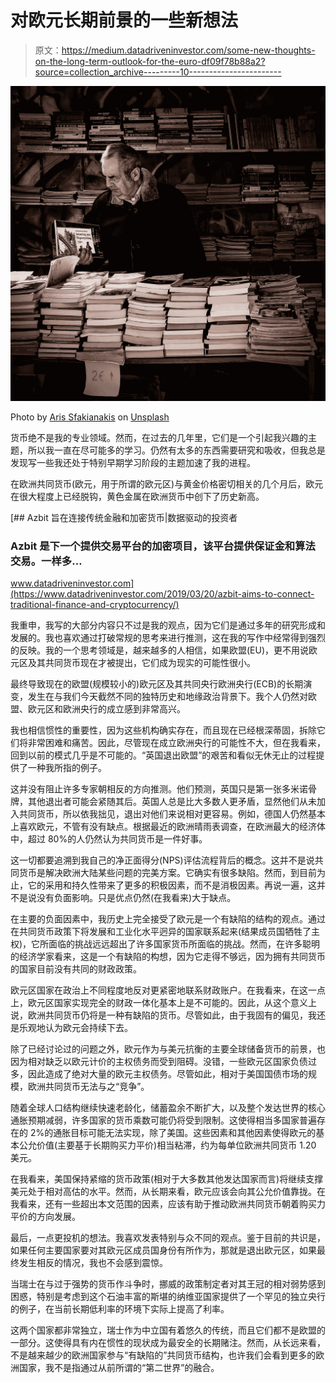 # 对欧元长期前景的一些新想法

> 原文：<https://medium.datadriveninvestor.com/some-new-thoughts-on-the-long-term-outlook-for-the-euro-df09f78b88a2?source=collection_archive---------10----------------------->

![](img/69d6f7698d0aa80994be60a8ec521081.png)

Photo by [Aris Sfakianakis](https://unsplash.com/@katergaris?utm_source=medium&utm_medium=referral) on [Unsplash](https://unsplash.com?utm_source=medium&utm_medium=referral)

货币绝不是我的专业领域。然而，在过去的几年里，它们是一个引起我兴趣的主题，所以我一直在尽可能多的学习。仍然有太多的东西需要研究和吸收，但我总是发现写一些我还处于特别早期学习阶段的主题加速了我的进程。

在欧洲共同货币(欧元，用于所谓的欧元区)与黄金价格密切相关的几个月后，欧元在很大程度上已经脱钩，黄色金属在欧洲货币中创下了历史新高。

[](https://www.datadriveninvestor.com/2019/03/20/azbit-aims-to-connect-traditional-finance-and-cryptocurrency/) [## Azbit 旨在连接传统金融和加密货币|数据驱动的投资者

### Azbit 是下一个提供交易平台的加密项目，该平台提供保证金和算法交易。一样多…

www.datadriveninvestor.com](https://www.datadriveninvestor.com/2019/03/20/azbit-aims-to-connect-traditional-finance-and-cryptocurrency/) 

我重申，我写的大部分内容只不过是我的观点，因为它们是通过多年的研究形成和发展的。我也喜欢通过打破常规的思考来进行推测，这在我的写作中经常得到强烈的反映。我的一个思考领域是，越来越多的人相信，如果欧盟(EU)，更不用说欧元区及其共同货币现在才被提出，它们成为现实的可能性很小。

最终导致现在的欧盟(规模较小的)欧元区及其共同央行欧洲央行(ECB)的长期演变，发生在与我们今天截然不同的独特历史和地缘政治背景下。我个人仍然对欧盟、欧元区和欧洲央行的成立感到非常高兴。

我也相信惯性的重要性，因为这些机构确实存在，而且现在已经根深蒂固，拆除它们将非常困难和痛苦。因此，尽管现在成立欧洲央行的可能性不大，但在我看来，回到以前的模式几乎是不可能的。“英国退出欧盟”的艰苦和看似无休无止的过程提供了一种我所指的例子。

这并没有阻止许多专家朝相反的方向推测。他们预测，英国只是第一张多米诺骨牌，其他退出者可能会紧随其后。英国人总是比大多数人更矛盾，显然他们从未加入共同货币，所以依我拙见，退出对他们来说相对更容易。例如，德国人仍然基本上喜欢欧元，不管有没有缺点。根据最近的欧洲晴雨表调查，在欧洲最大的经济体中，超过 80%的人仍然认为共同货币是一件好事。

这一切都要追溯到我自己的净正面得分(NPS)评估流程背后的概念。这并不是说共同货币是解决欧洲大陆某些问题的完美方案。它确实有很多缺陷。然而，到目前为止，它的采用和持久性带来了更多的积极因素，而不是消极因素。再说一遍，这并不是说没有负面影响。只是优点仍然(在我看来)大于缺点。

在主要的负面因素中，我历史上完全接受了欧元是一个有缺陷的结构的观点。通过在共同货币政策下将发展和工业化水平迥异的国家联系起来(结果成员国牺牲了主权)，它所面临的挑战远远超出了许多国家货币所面临的挑战。然而，在许多聪明的经济学家看来，这是一个有缺陷的构想，因为它走得不够远，因为拥有共同货币的国家目前没有共同的财政政策。

欧元区国家在政治上不同程度地反对更紧密地联系财政账户。在我看来，在这一点上，欧元区国家实现完全的财政一体化基本上是不可能的。因此，从这个意义上说，欧洲共同货币仍将是一种有缺陷的货币。尽管如此，由于我固有的偏见，我还是乐观地认为欧元会持续下去。

除了已经讨论过的问题之外，欧元作为与美元抗衡的主要全球储备货币的前景，也因为相对缺乏以欧元计价的主权债务而受到阻碍。没错，一些欧元区国家负债过多，因此造成了绝对大量的欧元主权债务。尽管如此，相对于美国国债市场的规模，欧洲共同货币无法与之“竞争”。

随着全球人口结构继续快速老龄化，储蓄盈余不断扩大，以及整个发达世界的核心通胀预期减弱，许多国家的货币乘数可能仍将受到限制。这使得相当多国家普遍存在的 2%的通胀目标可能无法实现，除了美国。这些因素和其他因素使得欧元的基本公允价值(主要基于长期购买力平价)相当粘滞，约为每单位欧洲共同货币 1.20 美元。

在我看来，美国保持紧缩的货币政策(相对于大多数其他发达国家而言)将继续支撑美元处于相对高估的水平。然而，从长期来看，欧元应该会向其公允价值靠拢。在我看来，还有一些超出本文范围的因素，应该有助于推动欧洲共同货币朝着购买力平价的方向发展。

最后，一点更投机的想法。我喜欢发表特别与众不同的观点。鉴于目前的共识是，如果任何主要国家要对其欧元区成员国身份有所作为，那就是退出欧元区，如果最终发生相反的情况，我也不会感到震惊。

当瑞士在与过于强势的货币作斗争时，挪威的政策制定者对其王冠的相对弱势感到困惑，特别是考虑到这个石油丰富的斯堪的纳维亚国家提供了一个罕见的独立央行的例子，在当前长期低利率的环境下实际上提高了利率。

这两个国家都非常独立，瑞士作为中立国有着悠久的传统，而且它们都不是欧盟的一部分。这使得具有内在惯性的现状成为最安全的长期赌注。然而，从长远来看，不是越来越少的欧洲国家参与“有缺陷的”共同货币结构，也许我们会看到更多的欧洲国家，我不是指通过从前所谓的“第二世界”的融合。